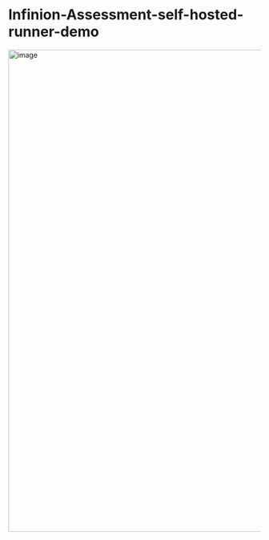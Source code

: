 # Infinion-Assessment-self-hosted-runner-demo


<img width="956" height="963" alt="image" src="https://github.com/user-attachments/assets/d1d06d79-643c-41d7-97e4-ae4d75093ab9" />
